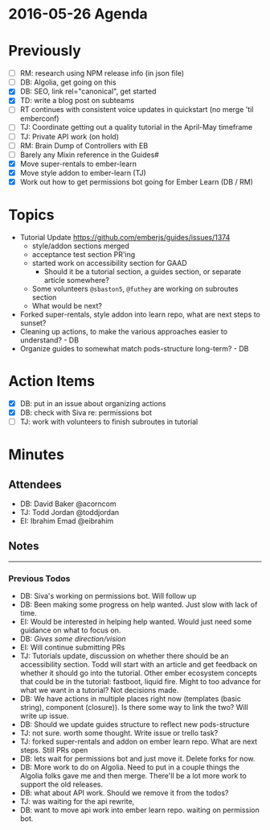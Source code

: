 # 2016-05-26 Agenda

# Previously

- [ ] RM: research using NPM release info (in json file)
- [ ] DB: Algolia, get going on this
- [x] DB: SEO, link rel="canonical", get started
- [x] TD: write a blog post on subteams
- [ ] RT continues with consistent voice updates in quickstart (no merge 'til emberconf)
- [ ] TJ: Coordinate getting out a quality tutorial in the April-May timeframe
- [ ] TJ: Private API work (on hold)
- [ ] RM: Brain Dump of Controllers with EB
- [ ] Barely any Mixin reference in the Guides# 
- [x] Move super-rentals to ember-learn
- [x] Move style addon to ember-learn (TJ)
- [x] Work out how to get permissions bot going for Ember Learn (DB / RM)

# Topics

- Tutorial Update https://github.com/emberjs/guides/issues/1374
  - style/addon sections merged
  - acceptance test section PR'ing
  - started work on accessibility section for GAAD
    - Should it be a tutorial section, a guides section, or separate article somewhere?
  - Some volunteers `@sbaston5`, `@futhey` are working on subroutes section
  - What would be next?
- Forked super-rentals, style addon into learn repo, what are next steps to sunset?
- Cleaning up actions, to make the various approaches easier to understand? - DB
- Organize guides to somewhat match pods-structure long-term? - DB

# Action Items 

- [x] DB: put in an issue about organizing actions
- [x] DB: check with Siva re: permissions bot
- [ ] TJ: work with volunteers to finish subroutes in tutorial

# Minutes

## Attendees

- DB: David Baker @acorncom
- TJ: Todd Jordan @toddjordan
- EI: Ibrahim Emad @eibrahim

## Notes

---

### Previous Todos

- DB: Siva's working on permissions bot.  Will follow up
- DB: Been making some progress on help wanted.  Just slow with lack of time.
- EI: Would be interested in helping help wanted.  Would just need some guidance on what to focus on.
- DB: _Gives some direction/vision_
- EI: Will continue submitting PRs
- TJ: Tutorials update, discussion on whether there should be an accessibility section.  Todd will start with an article and get feedback on whether it should go into the tutorial.  Other ember ecosystem concepts that could be in the tutorial: fastboot, liquid fire.  Might to too advance for what we want in a tutorial?  Not decisions made.
- DB: We have actions in multiple places right now (templates (basic string), component (closure)).  Is there some way to link the two?  Will write up issue.
- DB: Should we update guides structure to reflect new pods-structure
- TJ: not sure.  worth some thought.  Write issue or trello task?
- TJ: forked super-rentals and addon on ember learn repo.   What are next steps.  Still PRs open
- DB: lets wait for permissions bot and just move it.  Delete forks for now.
- DB: More work to do on Algolia.  Need to put in a couple things the Algolia folks gave me and then merge.  There'll be a lot more work to support the old releases.
- DB: what about API work.  Should we remove it from the todos?
- TJ: was waiting for the api rewrite,
- DB: want to move api work into ember learn repo. waiting on permission bot.
